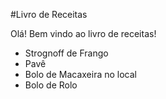 #Livro de Receitas

Olá! Bem vindo ao livro de receitas!

- Strognoff de Frango
- Pavê
- Bolo de Macaxeira no local
- Bolo de Rolo
